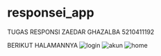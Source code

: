 # responsei_app

TUGAS RESPONSI 
ZAEDAR GHAZALBA 
5210411192

BERIKUT HALAMANNYA 
![login](https://github.com/user-attachments/assets/fa0ad50d-82ad-43f7-843b-20fa70d80033)
![akun](https://github.com/user-attachments/assets/e30c7b74-e3c8-4f5e-8184-6d023531e91e)
![home](https://github.com/user-attachments/assets/aa6b1d97-5ced-467c-b53b-0c5ac7471c96)
